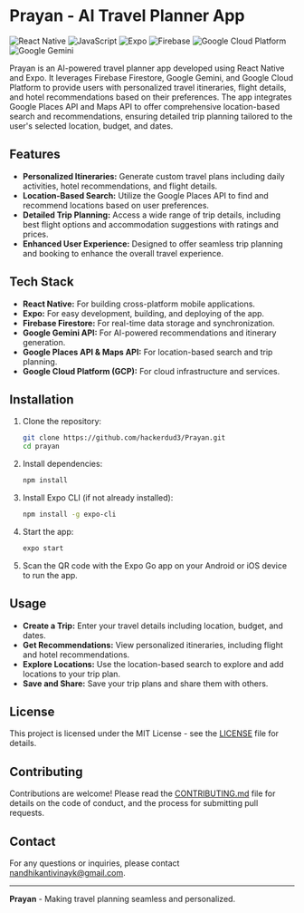 # Prayan - AI Travel Planner App

![React Native](https://img.shields.io/badge/React_Native-20232A?style=for-the-badge&logo=react&logoColor=61DAFB)
![JavaScript](https://img.shields.io/badge/JavaScript-F7DF1E?style=for-the-badge&logo=javascript&logoColor=black)
![Expo](https://img.shields.io/badge/Expo-000020?style=for-the-badge&logo=expo&logoColor=white)
![Firebase](https://img.shields.io/badge/Firebase-FFCA28?style=for-the-badge&logo=firebase&logoColor=black)
![Google Cloud Platform](https://img.shields.io/badge/GCP-4285F4?style=for-the-badge&logo=googlecloud&logoColor=white)
![Google Gemini](https://img.shields.io/badge/Google_Gemini-34A853?style=for-the-badge&logo=google&logoColor=white)

Prayan is an AI-powered travel planner app developed using React Native and Expo. It leverages Firebase Firestore, Google Gemini, and Google Cloud Platform to provide users with personalized travel itineraries, flight details, and hotel recommendations based on their preferences. The app integrates Google Places API and Maps API to offer comprehensive location-based search and recommendations, ensuring detailed trip planning tailored to the user's selected location, budget, and dates.

## Features

- **Personalized Itineraries:** Generate custom travel plans including daily activities, hotel recommendations, and flight details.
- **Location-Based Search:** Utilize the Google Places API to find and recommend locations based on user preferences.
- **Detailed Trip Planning:** Access a wide range of trip details, including best flight options and accommodation suggestions with ratings and prices.
- **Enhanced User Experience:** Designed to offer seamless trip planning and booking to enhance the overall travel experience.

## Tech Stack

- **React Native:** For building cross-platform mobile applications.
- **Expo:** For easy development, building, and deploying of the app.
- **Firebase Firestore:** For real-time data storage and synchronization.
- **Google Gemini API:** For AI-powered recommendations and itinerary generation.
- **Google Places API & Maps API:** For location-based search and trip planning.
- **Google Cloud Platform (GCP):** For cloud infrastructure and services.

## Installation

1. Clone the repository:
    ```bash
    git clone https://github.com/hackerdud3/Prayan.git
    cd prayan
    ```

2. Install dependencies:
    ```bash
    npm install
    ```

3. Install Expo CLI (if not already installed):
    ```bash
    npm install -g expo-cli
    ```

4. Start the app:
    ```bash
    expo start
    ```

5. Scan the QR code with the Expo Go app on your Android or iOS device to run the app.

## Usage

- **Create a Trip:** Enter your travel details including location, budget, and dates.
- **Get Recommendations:** View personalized itineraries, including flight and hotel recommendations.
- **Explore Locations:** Use the location-based search to explore and add locations to your trip plan.
- **Save and Share:** Save your trip plans and share them with others.

## License

This project is licensed under the MIT License - see the [LICENSE](LICENSE) file for details.

## Contributing

Contributions are welcome! Please read the [CONTRIBUTING.md](CONTRIBUTING.md) file for details on the code of conduct, and the process for submitting pull requests.

## Contact

For any questions or inquiries, please contact [nandhikantivinayk@gmail.com](mailto:nandhikantivinayk@gmail.com).

---

**Prayan** - Making travel planning seamless and personalized.

